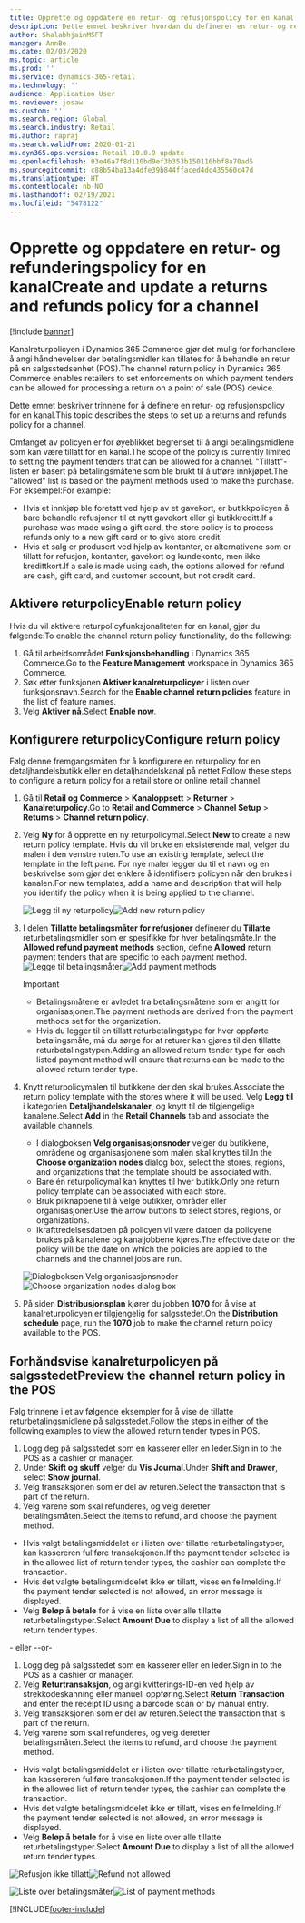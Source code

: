```yaml
---
title: Opprette og oppdatere en retur- og refusjonspolicy for en kanal
description: Dette emnet beskriver hvordan du definerer en retur- og refusjonspolicy for en kanal.
author: ShalabhjainMSFT
manager: AnnBe
ms.date: 02/03/2020
ms.topic: article
ms.prod: ''
ms.service: dynamics-365-retail
ms.technology: ''
audience: Application User
ms.reviewer: josaw
ms.custom: ''
ms.search.region: Global
ms.search.industry: Retail
ms.author: rapraj
ms.search.validFrom: 2020-01-21
ms.dyn365.ops.version: Retail 10.0.9 update
ms.openlocfilehash: 03e46a7f8d110bd9ef3b353b150116bbf8a70ad5
ms.sourcegitcommit: c88b54ba13a4dfe39b844ffaced4dc435560c47d
ms.translationtype: HT
ms.contentlocale: nb-NO
ms.lasthandoff: 02/19/2021
ms.locfileid: "5478122"
---
```

# <a name="create-and-update-a-returns-and-refunds-policy-for-a-channel"></a><span data-ttu-id="9a764-103">Opprette og oppdatere en retur- og refunderingspolicy for en kanal</span><span class="sxs-lookup"><span data-stu-id="9a764-103">Create and update a returns and refunds policy for a channel</span></span>

[!include [banner](includes/banner.md)]

<span data-ttu-id="9a764-104">Kanalreturpolicyen i Dynamics 365 Commerce gjør det mulig for forhandlere å angi håndhevelser der betalingsmidler kan tillates for å behandle en retur på en salgsstedsenhet (POS).</span><span class="sxs-lookup"><span data-stu-id="9a764-104">The channel return policy in Dynamics 365 Commerce enables retailers to set enforcements on which payment tenders can be allowed for processing a return on a point of sale (POS) device.</span></span>  

<span data-ttu-id="9a764-105">Dette emnet beskriver trinnene for å definere en retur- og refusjonspolicy for en kanal.</span><span class="sxs-lookup"><span data-stu-id="9a764-105">This topic describes the steps to set up a returns and refunds policy for a channel.</span></span>

<span data-ttu-id="9a764-106">Omfanget av policyen er for øyeblikket begrenset til å angi betalingsmidlene som kan være tillatt for en kanal.</span><span class="sxs-lookup"><span data-stu-id="9a764-106">The scope of the policy is currently limited to setting the payment tenders that can be allowed for a channel.</span></span> <span data-ttu-id="9a764-107">"Tillatt"-listen er basert på betalingsmåtene som ble brukt til å utføre innkjøpet.</span><span class="sxs-lookup"><span data-stu-id="9a764-107">The "allowed" list is based on the payment methods used to make the purchase.</span></span> <span data-ttu-id="9a764-108">For eksempel:</span><span class="sxs-lookup"><span data-stu-id="9a764-108">For example:</span></span>

- <span data-ttu-id="9a764-109">Hvis et innkjøp ble foretatt ved hjelp av et gavekort, er butikkpolicyen å bare behandle refusjoner til et nytt gavekort eller gi butikkreditt.</span><span class="sxs-lookup"><span data-stu-id="9a764-109">If a purchase was made using a gift card, the store policy is to process refunds only to a new gift card or to give store credit.</span></span> 
- <span data-ttu-id="9a764-110">Hvis et salg er produsert ved hjelp av kontanter, er alternativene som er tillatt for refusjon, kontanter, gavekort og kundekonto, men ikke kredittkort.</span><span class="sxs-lookup"><span data-stu-id="9a764-110">If a sale is made using cash, the options allowed for refund are cash, gift card, and customer account, but not credit card.</span></span> 


## <a name="enable-return-policy"></a><span data-ttu-id="9a764-111">Aktivere returpolicy</span><span class="sxs-lookup"><span data-stu-id="9a764-111">Enable return policy</span></span>

<span data-ttu-id="9a764-112">Hvis du vil aktivere returpolicyfunksjonaliteten for en kanal, gjør du følgende:</span><span class="sxs-lookup"><span data-stu-id="9a764-112">To enable the channel return policy functionality, do the following:</span></span>

1. <span data-ttu-id="9a764-113">Gå til arbeidsområdet **Funksjonsbehandling** i Dynamics 365 Commerce.</span><span class="sxs-lookup"><span data-stu-id="9a764-113">Go to the **Feature Management** workspace in Dynamics 365 Commerce.</span></span>
2. <span data-ttu-id="9a764-114">Søk etter funksjonen **Aktiver kanalreturpolicyer** i listen over funksjonsnavn.</span><span class="sxs-lookup"><span data-stu-id="9a764-114">Search for the **Enable channel return policies** feature in the list of feature names.</span></span>
3. <span data-ttu-id="9a764-115">Velg **Aktiver nå**.</span><span class="sxs-lookup"><span data-stu-id="9a764-115">Select **Enable now**.</span></span> 

## <a name="configure-return-policy"></a><span data-ttu-id="9a764-116">Konfigurere returpolicy</span><span class="sxs-lookup"><span data-stu-id="9a764-116">Configure return policy</span></span>

<span data-ttu-id="9a764-117">Følg denne fremgangsmåten for å konfigurere en returpolicy for en detaljhandelsbutikk eller en detaljhandelskanal på nettet.</span><span class="sxs-lookup"><span data-stu-id="9a764-117">Follow these steps to configure a return policy for a retail store or online retail channel.</span></span>

1. <span data-ttu-id="9a764-118">Gå til **Retail og Commerce** \> **Kanaloppsett** \> **Returner** \> **Kanalreturpolicy**.</span><span class="sxs-lookup"><span data-stu-id="9a764-118">Go to **Retail and Commerce** \> **Channel Setup** \> **Returns** \> **Channel return policy**.</span></span>

2. <span data-ttu-id="9a764-119">Velg **Ny** for å opprette en ny returpolicymal.</span><span class="sxs-lookup"><span data-stu-id="9a764-119">Select **New** to create a new return policy template.</span></span> <span data-ttu-id="9a764-120">Hvis du vil bruke en eksisterende mal, velger du malen i den venstre ruten.</span><span class="sxs-lookup"><span data-stu-id="9a764-120">To use an existing template, select the template in the left pane.</span></span> <span data-ttu-id="9a764-121">For nye maler legger du til et navn og en beskrivelse som gjør det enklere å identifisere policyen når den brukes i kanalen.</span><span class="sxs-lookup"><span data-stu-id="9a764-121">For new templates, add a name and description that will help you identify the policy when it is being applied to the channel.</span></span>

   <span data-ttu-id="9a764-122">![Legg til ny returpolicy](media/Return-policy-page1.png "Legge til ny returpolicy")</span><span class="sxs-lookup"><span data-stu-id="9a764-122">![Add new return policy](media/Return-policy-page1.png "Add new return rolicy")</span></span>
     
   
3. <span data-ttu-id="9a764-123">I delen **Tillatte betalingsmåter for refusjoner** definerer du **Tillatte** returbetalingsmidler som er spesifikke for hver betalingsmåte.</span><span class="sxs-lookup"><span data-stu-id="9a764-123">In the **Allowed refund payment methods** section, define **Allowed** return payment tenders that are specific to each payment method.</span></span>
   <span data-ttu-id="9a764-124">![Legge til betalingsmåter](media/Return-policy-page2.PNG "Angi tillatte betalingsmåter per betalingstype")</span><span class="sxs-lookup"><span data-stu-id="9a764-124">![Add payment methods](media/Return-policy-page2.PNG "Set allowed payment methods per payment type")</span></span>
   
    > [!IMPORTANT]
    > - <span data-ttu-id="9a764-125">Betalingsmåtene er avledet fra betalingsmåtene som er angitt for organisasjonen.</span><span class="sxs-lookup"><span data-stu-id="9a764-125">The payment methods are derived from the payment methods set for the organization.</span></span>
    > - <span data-ttu-id="9a764-126">Hvis du legger til en tillatt returbetalingstype for hver oppførte betalingsmåte, må du sørge for at returer kan gjøres til den tillatte returbetalingstypen.</span><span class="sxs-lookup"><span data-stu-id="9a764-126">Adding an allowed return tender type for each listed payment method will ensure that returns can be made to the allowed return tender type.</span></span>
    
4. <span data-ttu-id="9a764-127">Knytt returpolicymalen til butikkene der den skal brukes.</span><span class="sxs-lookup"><span data-stu-id="9a764-127">Associate the return policy template with the stores where it will be used.</span></span> <span data-ttu-id="9a764-128">Velg **Legg til** i kategorien **Detaljhandelskanaler**, og knytt til de tilgjengelige kanalene.</span><span class="sxs-lookup"><span data-stu-id="9a764-128">Select **Add** in the **Retail Channels** tab and associate the available channels.</span></span> 

    - <span data-ttu-id="9a764-129">I dialogboksen **Velg organisasjonsnoder** velger du butikkene, områdene og organisasjonene som malen skal knyttes til.</span><span class="sxs-lookup"><span data-stu-id="9a764-129">In the **Choose organization nodes** dialog box, select the stores, regions, and organizations that the template should be associated with.</span></span>
    - <span data-ttu-id="9a764-130">Bare én returpolicymal kan knyttes til hver butikk.</span><span class="sxs-lookup"><span data-stu-id="9a764-130">Only one return policy template can be associated with each store.</span></span>
    - <span data-ttu-id="9a764-131">Bruk pilknappene til å velge butikker, områder eller organisasjoner.</span><span class="sxs-lookup"><span data-stu-id="9a764-131">Use the arrow buttons to select stores, regions, or organizations.</span></span>
    - <span data-ttu-id="9a764-132">Ikrafttredelsesdatoen på policyen vil være datoen da policyene brukes på kanalene og kanaljobbene kjøres.</span><span class="sxs-lookup"><span data-stu-id="9a764-132">The effective date on the policy will be the date on which the policies are applied to the channels and the channel jobs are run.</span></span> 

    <span data-ttu-id="9a764-133">![Dialogboksen Velg organisasjonsnoder](media/Return-policy-page3.PNG "Dialogboksen Velg organisasjonsnoder")</span><span class="sxs-lookup"><span data-stu-id="9a764-133">![Choose organization nodes dialog box](media/Return-policy-page3.PNG "Choose organization nodes dialog box")</span></span>

5. <span data-ttu-id="9a764-134">På siden **Distribusjonsplan** kjører du jobben **1070** for å vise at kanalreturpolicyen er tilgjengelig for salgsstedet.</span><span class="sxs-lookup"><span data-stu-id="9a764-134">On the **Distribution schedule** page, run the **1070** job to make the channel return policy available to the POS.</span></span>

## <a name="preview-the-channel-return-policy-in-the-pos"></a><span data-ttu-id="9a764-135">Forhåndsvise kanalreturpolicyen på salgsstedet</span><span class="sxs-lookup"><span data-stu-id="9a764-135">Preview the channel return policy in the POS</span></span>

<span data-ttu-id="9a764-136">Følg trinnene i et av følgende eksempler for å vise de tillatte returbetalingsmidlene på salgsstedet.</span><span class="sxs-lookup"><span data-stu-id="9a764-136">Follow the steps in either of the following examples to view the allowed return tender types in POS.</span></span>

1. <span data-ttu-id="9a764-137">Logg deg på salgsstedet som en kasserer eller en leder.</span><span class="sxs-lookup"><span data-stu-id="9a764-137">Sign in to the POS as a cashier or manager.</span></span>
2. <span data-ttu-id="9a764-138">Under **Skift og skuff** velger du **Vis Journal**.</span><span class="sxs-lookup"><span data-stu-id="9a764-138">Under **Shift and Drawer**, select **Show journal**.</span></span>
3. <span data-ttu-id="9a764-139">Velg transaksjonen som er del av returen.</span><span class="sxs-lookup"><span data-stu-id="9a764-139">Select the transaction that is part of the return.</span></span> 
4. <span data-ttu-id="9a764-140">Velg varene som skal refunderes, og velg deretter betalingsmåten.</span><span class="sxs-lookup"><span data-stu-id="9a764-140">Select the items to refund, and choose the payment method.</span></span>  
- <span data-ttu-id="9a764-141">Hvis valgt betalingsmiddelet er i listen over tillatte returbetalingstyper, kan kassereren fullføre transaksjonen.</span><span class="sxs-lookup"><span data-stu-id="9a764-141">If the payment tender selected is in the allowed list of return tender types, the cashier can complete the transaction.</span></span>
- <span data-ttu-id="9a764-142">Hvis det valgte betalingsmiddelet ikke er tillatt, vises en feilmelding.</span><span class="sxs-lookup"><span data-stu-id="9a764-142">If the payment tender selected is not allowed, an error message is displayed.</span></span>
- <span data-ttu-id="9a764-143">Velg **Beløp å betale** for å vise en liste over alle tillatte returbetalingstyper.</span><span class="sxs-lookup"><span data-stu-id="9a764-143">Select **Amount Due** to display a list of all the allowed return tender types.</span></span>

<span data-ttu-id="9a764-144">- eller -</span><span class="sxs-lookup"><span data-stu-id="9a764-144">-or-</span></span>

1. <span data-ttu-id="9a764-145">Logg deg på salgsstedet som en kasserer eller en leder.</span><span class="sxs-lookup"><span data-stu-id="9a764-145">Sign in to the POS as a cashier or manager.</span></span>
2. <span data-ttu-id="9a764-146">Velg **Returtransaksjon**, og angi kvitterings-ID-en ved hjelp av strekkodeskanning eller manuell oppføring.</span><span class="sxs-lookup"><span data-stu-id="9a764-146">Select **Return Transaction** and enter the receipt ID using a barcode scan or by manual entry.</span></span> 
3. <span data-ttu-id="9a764-147">Velg transaksjonen som er del av returen.</span><span class="sxs-lookup"><span data-stu-id="9a764-147">Select the transaction that is part of the return.</span></span> 
4. <span data-ttu-id="9a764-148">Velg varene som skal refunderes, og velg deretter betalingsmåten.</span><span class="sxs-lookup"><span data-stu-id="9a764-148">Select the items to refund, and choose the payment method.</span></span>  
- <span data-ttu-id="9a764-149">Hvis valgt betalingsmiddelet er i listen over tillatte returbetalingstyper, kan kassereren fullføre transaksjonen.</span><span class="sxs-lookup"><span data-stu-id="9a764-149">If the payment tender selected is in the allowed list of return tender types, the cashier can complete the transaction.</span></span>
- <span data-ttu-id="9a764-150">Hvis det valgte betalingsmiddelet ikke er tillatt, vises en feilmelding.</span><span class="sxs-lookup"><span data-stu-id="9a764-150">If the payment tender selected is not allowed, an error message is displayed.</span></span>
- <span data-ttu-id="9a764-151">Velg **Beløp å betale** for å vise en liste over alle tillatte returbetalingstyper.</span><span class="sxs-lookup"><span data-stu-id="9a764-151">Select **Amount Due** to display a list of all the allowed return tender types.</span></span>

<span data-ttu-id="9a764-152">![Refusjon ikke tillatt](media/Return-policy-page6.png "Refusjonstype ikke tillatt")</span><span class="sxs-lookup"><span data-stu-id="9a764-152">![Refund not allowed](media/Return-policy-page6.png "Refund type not allowed")</span></span>



<span data-ttu-id="9a764-153">![Liste over betalingsmåter](media/Return-policy-page5.PNG "Refusjonstyper tillatt")</span><span class="sxs-lookup"><span data-stu-id="9a764-153">![List of payment methods](media/Return-policy-page5.PNG "Refund types allowed")</span></span>


[!INCLUDE[footer-include](../includes/footer-banner.md)]
